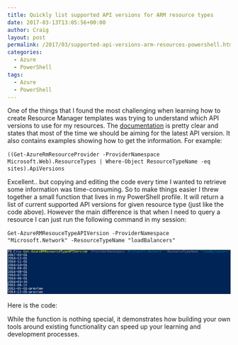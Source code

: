 ```yaml
---
title: Quickly list supported API versions for ARM resource types
date: 2017-03-13T13:05:56+00:00
author: Craig
layout: post
permalink: /2017/03/supported-api-versions-arm-resources-powershell.html
categories:
  - Azure
  - PowerShell
tags:
  - Azure
  - PowerShell
---
```


One of the things that I found the most challenging when learning how to create Resource Manager templates was trying to understand which API versions to use for my resources. The [documentation](https://docs.microsoft.com/en-us/azure/azure-resource-manager/resource-manager-supported-services#supported-api-versions) is pretty clear and states that most of the time we should be aiming for the latest API version. It also contains examples showing how to get the information. For example:

```
((Get-AzureRmResourceProvider -ProviderNamespace Microsoft.Web).ResourceTypes | Where-Object ResourceTypeName -eq sites).ApiVersions
```

<!--more-->

Excellent.. but copying and editing the code every time I wanted to retrieve some information was time-consuming. So to make things easier I threw together a small function that lives in my PowerShell profile. It will return a list of current supported API versions for given resource type (just like the code above). However the main difference is that when I need to query a resource I can just run the following command in my session:

```
Get-AzureRMResouceTypeAPIVersion -ProviderNamespace "Microsoft.Network" -ResourceTypeName "loadBalancers"
```

![api](/assets/images/api.png)

Here is the code:

<script src="https://gist.github.com/chelnak/161e4e3864584e3ff2aa3daf6ef33692.js"></script>

While the function is nothing special, it demonstrates how building your own tools around existing functionality can speed up your learning and development processes.

